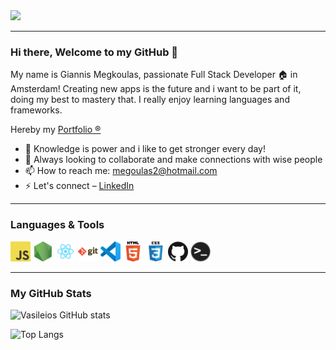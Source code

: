 
<img src="https://miro.medium.com/max/1400/1*jvT5REAJKM3YJiApuRvgXg.gif" width='900'>
<div style="width:100%;height:0;padding-bottom:56%;position:relative;">


---

### Hi there, Welcome to my GitHub 👋

My name is Giannis Megkoulas, passionate Full Stack Developer 🏠 in Amsterdam! Creating new apps is the future and i want to be part of it, doing my best to mastery that. I really enjoy learning languages and frameworks.

Hereby my [Portfolio ®](https://giannismegoulsd.netlify.app/)

-  🌱 Knowledge is power and i like to get stronger every day!
-  👯 Always looking to collaborate and make connections with wise people
-  📫 How to reach me: megoulas2@hotmail.com
-  ⚡ Let's connect – [LinkedIn](https://www.linkedin.com/in/giannis-megoulas-aa76b266/)

---

### Languages & Tools

<p style='align:left'>
<img height='32' width='32' title='JavaScript'src='https://raw.githubusercontent.com/github/explore/80688e429a7d4ef2fca1e82350fe8e3517d3494d/topics/javascript/javascript.png'>
<img height='32' width='32' title='node.js' src='https://raw.githubusercontent.com/github/explore/80688e429a7d4ef2fca1e82350fe8e3517d3494d/topics/nodejs/nodejs.png'>
<img height='32' width='32' title='react.js' src='https://raw.githubusercontent.com/github/explore/80688e429a7d4ef2fca1e82350fe8e3517d3494d/topics/react/react.png'>
<img height='32' width='32' title='git' src='https://raw.githubusercontent.com/github/explore/80688e429a7d4ef2fca1e82350fe8e3517d3494d/topics/git/git.png'>
<img height='32' width='32' title= 'Visual Studio Code'src='https://raw.githubusercontent.com/github/explore/80688e429a7d4ef2fca1e82350fe8e3517d3494d/topics/visual-studio-code/visual-studio-code.png'>
<img height='32' width='32' title= 'HTML5' src='https://raw.githubusercontent.com/github/explore/80688e429a7d4ef2fca1e82350fe8e3517d3494d/topics/html/html.png'>
<img height='32' width='32' title= 'CSS3' src='https://raw.githubusercontent.com/github/explore/80688e429a7d4ef2fca1e82350fe8e3517d3494d/topics/css/css.png'>
<img height='32' width='32' title= 'GitHub' src='https://raw.githubusercontent.com/github/explore/78df643247d429f6cc873026c0622819ad797942/topics/github/github.png'>
<img height='32' width='32' title= 'terminal' src='https://raw.githubusercontent.com/github/explore/80688e429a7d4ef2fca1e82350fe8e3517d3494d/topics/terminal/terminal.png'>


---

### My GitHub Stats

![Vasileios GitHub stats](https://github-readme-stats.vercel.app/api?username=GiannisMeg&show_icons=true&theme=radical)

![Top Langs](https://github-readme-stats.vercel.app/api/top-langs/?username=GiannisMeg&layout=compact&show_icons=true&theme=radical)
